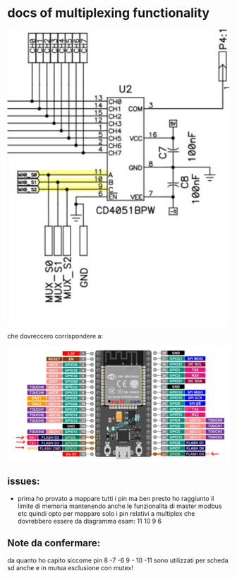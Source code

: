 # docs of multiplexing functionality

![alt text](../image/ESAM_MUX.png)

che dovreccero corrispondere a: 


![alt text](../image/ESP_38_pin_MUX.png)



## issues: 
- prima ho provato a mappare tutti i pin ma ben presto ho raggiunto il limite di memoria mantenendo anche le funzionalita di master modbus etc quindi opto per mappare solo i pin relativi a multiplex che dovrebbero essere da diagramma esam: 11 10 9 6



## Note da confermare: 
 da quanto ho capito siccome pin 8 -7 -6 9 - 10 -11 sono utilizzati per scheda sd anche e in mutua esclusione con mutex!